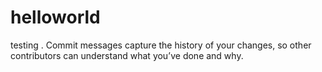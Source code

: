 # helloworld
testing
. Commit messages capture the history of your changes, so other contributors can understand what you’ve done and why.

